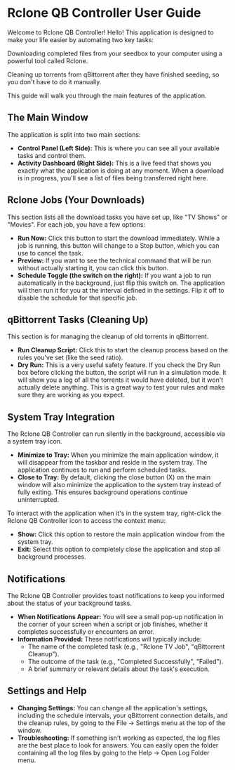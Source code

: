 # Rclone QB Controller User Guide

Welcome to Rclone QB Controller!
Hello! This application is designed to make your life easier by automating two key tasks:

Downloading completed files from your seedbox to your computer using a powerful tool called Rclone.

Cleaning up torrents from qBittorrent after they have finished seeding, so you don't have to do it manually.

This guide will walk you through the main features of the application.

## The Main Window
The application is split into two main sections:

*   **Control Panel (Left Side):** This is where you can see all your available tasks and control them.
*   **Activity Dashboard (Right Side):** This is a live feed that shows you exactly what the application is doing at any moment. When a download is in progress, you'll see a list of files being transferred right here.

## Rclone Jobs (Your Downloads)
This section lists all the download tasks you have set up, like "TV Shows" or "Movies". For each job, you have a few options:

*   **Run Now:** Click this button to start the download immediately. While a job is running, this button will change to a Stop button, which you can use to cancel the task.
*   **Preview:** If you want to see the technical command that will be run without actually starting it, you can click this button.
*   **Schedule Toggle (the switch on the right):** If you want a job to run automatically in the background, just flip this switch on. The application will then run it for you at the interval defined in the settings. Flip it off to disable the schedule for that specific job.

## qBittorrent Tasks (Cleaning Up)
This section is for managing the cleanup of old torrents in qBittorrent.

*   **Run Cleanup Script:** Click this to start the cleanup process based on the rules you've set (like the seed ratio).
*   **Dry Run:** This is a very useful safety feature. If you check the Dry Run box before clicking the button, the script will run in a simulation mode. It will show you a log of all the torrents it would have deleted, but it won't actually delete anything. This is a great way to test your rules and make sure they are working as you expect.

## System Tray Integration
The Rclone QB Controller can run silently in the background, accessible via a system tray icon.

*   **Minimize to Tray:** When you minimize the main application window, it will disappear from the taskbar and reside in the system tray. The application continues to run and perform scheduled tasks.
*   **Close to Tray:** By default, clicking the close button (X) on the main window will also minimize the application to the system tray instead of fully exiting. This ensures background operations continue uninterrupted.

To interact with the application when it's in the system tray, right-click the Rclone QB Controller icon to access the context menu:

*   **Show:** Click this option to restore the main application window from the system tray.
*   **Exit:** Select this option to completely close the application and stop all background processes.

## Notifications
The Rclone QB Controller provides toast notifications to keep you informed about the status of your background tasks.

*   **When Notifications Appear:** You will see a small pop-up notification in the corner of your screen when a script or job finishes, whether it completes successfully or encounters an error.
*   **Information Provided:** These notifications will typically include:
    *   The name of the completed task (e.g., "Rclone TV Job", "qBittorrent Cleanup").
    *   The outcome of the task (e.g., "Completed Successfully", "Failed").
    *   A brief summary or relevant details about the task's execution.

## Settings and Help
*   **Changing Settings:** You can change all the application's settings, including the schedule intervals, your qBittorrent connection details, and the cleanup rules, by going to the File -> Settings menu at the top of the window.
*   **Troubleshooting:** If something isn't working as expected, the log files are the best place to look for answers. You can easily open the folder containing all the log files by going to the Help -> Open Log Folder menu.